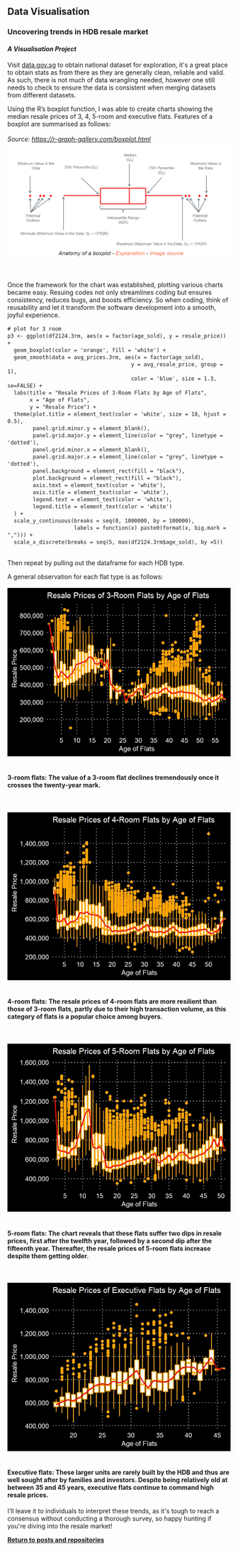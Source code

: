 ## Data Visualisation

### Uncovering trends in HDB resale market

#### *A Visualisation Project*

Visit <a href="https://data.gov.sg/">data.gov.sg</a> to obtain national dataset for exploration, it's a great place to obtain stats as from there as they are generally clean, reliable and valid. As such, there is not much of data wrangling needed, however one still needs to check to ensure the data is consistent when merging datasets from different datasets.

Using the R’s boxplot function, I was able to create charts showing the median resale prices of 3, 4, 5-room and executive flats. Features of a boxplot are summarised as follows:
<br /><br />
*Source: https://r-graph-gallery.com/boxplot.html*
![](boxplot_explain.png)

<br /><br />
Once the framework for the chart was established, plotting various charts became easy. Resuing codes not only streamlines coding but ensures consistency, reduces bugs, and boosts efficiency. So when coding, think of reusability and let it transform the software development into a smooth, joyful experience.

    # plot for 3 room
    p3 <- ggplot(df2124.3rm, aes(x = factor(age_sold), y = resale_price)) +
      geom_boxplot(color = 'orange', fill = 'white') +
      geom_smooth(data = avg_prices.3rm, aes(x = factor(age_sold), 
                                           y = avg_resale_price, group = 1),
                                           color = 'blue', size = 1.3, se=FALSE) +
      labs(title = "Resale Prices of 3-Room Flats by Age of Flats",
           x = "Age of Flats",
           y = "Resale Price") +
      theme(plot.title = element_text(color = 'white', size = 18, hjust = 0.5),
            panel.grid.minor.y = element_blank(),
            panel.grid.major.y = element_line(color = "grey", linetype = 'dotted'),
            panel.grid.minor.x = element_blank(),
            panel.grid.major.x = element_line(color = "grey", linetype = 'dotted'),
            panel.background = element_rect(fill = "black"),
            plot.background = element_rect(fill = "black"),
            axis.text = element_text(color = 'white'),
            axis.title = element_text(color = 'white'),
            legend.text = element_text(color = 'white'),
            legend.title = element_text(color = 'white')
      ) +
      scale_y_continuous(breaks = seq(0, 1000000, by = 100000),
                         labels = function(x) paste0(format(x, big.mark = ","))) +
      scale_x_discrete(breaks = seq(5, max(df2124.3rm$age_sold), by =5))

<br />
Then repeat by pulling out the dataframe for each HDB type.

A general observation for each flat type is as follows:
<br /><br />
![](3rm.jpeg)
<br /><br />
#### 3-room flats: The value of a 3-room flat declines tremendously once it crosses the twenty-year mark.

<br /><br />
![](4rm.jpeg)
<br /><br />
#### 4-room flats: The resale prices of 4-room flats are more resilient than those of 3-room flats, partly due to their high transaction volume, as this category of flats is a popular choice among buyers.

<br /><br />
![](5rm.jpeg)
<br /><br />
#### 5-room flats: The chart reveals that these flats suffer two dips in resale prices, first after the twelfth year, followed by a second dip after the fifteenth year. Thereafter, the resale prices of 5-room flats increase despite them getting older.

<br /><br />
![](exec.jpeg)
<br /><br />
#### Executive flats: These larger units are rarely built by the HDB and thus are well sought after by families and investors. Despite being relatively old at between 35 and 45 years, executive flats continue to command high resale prices.

I’ll leave it to individuals to interpret these trends, as it's tough to reach a consensus without conducting a thorough survey, so happy hunting if you're diving into the resale market!

<a style="font-weight:bold" href="https://KenYeoKP.github.io">Return to posts and repositories</a>

